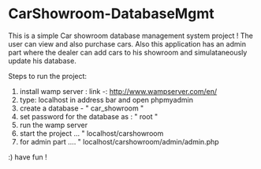 # CarShowroom-DatabaseMgmt
This is a simple Car showroom database management system project !
The user can view and also purchase cars. Also this application has an admin part where the dealer can 
add cars to his showroom and simulataneously update his database.

Steps to run the project:

1) install wamp server : link -:  http://www.wampserver.com/en/
2) type: localhost in address bar and open phpmyadmin
3) create a database - " car_showroom "
4) set password for the database as : " root "
5) run the wamp server 
6) start the project ... " localhost/carshowroom
7) for admin part .... " localhost/carshowroom/admin/admin.php

:) have fun !

